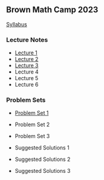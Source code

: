 Brown Math Camp 2023
--------------------

[Syllabus](out/syllabus/Math%20Camp%202023%20Syllabus.pdf)

### Lecture Notes

- [Lecture 1](out/lectures/Math%20Camp%202023%20Lecture%201%20-%20Proofs,%20Metric%20Spaces,%20Topology.pdf)
- [Lecture 2](out/lectures/Math%20Camp%202023%20Lecture%202%20-%20Sequences,%20Continuity.pdf)
- [Lecture 3](out/lectures/Math%20Camp%202023%20Lecture%203%20-%20Correspondences,%20Compactness,%20EVT.pdf)
- Lecture 4
- Lecture 5
- Lecture 6

### Problem Sets

- [Problem Set 1](out/homework/Math%20Camp%202023%20Problem%20Set%201.pdf)
- Problem Set 2
- Problem Set 3

- Suggested Solutions 1
- Suggested Solutions 2
- Suggested Solutions 3

<!--
To deploy with mkdocs; run `mkdocs gh-deploy`

- [Lecture 4](out/lectures/Math%20Camp%202023%20Lecture%204%20-%20Differentiation,%20IFT,%20Unconstrained%20Optimization.pdf)
- [Lecture 5](out/lectures/Math%20Camp%202023%20Lecture%205%20-%20Constrained%20Optimization,%20{{velope%20Theorem,%20Integration.pdf)
- [Lecture 6](out/lectures/Math%20Camp%202023%20Lecture%206%20-%20Linear%20Algebra,%20ODE.pdf)

- [Problem Set 2](out/homework/Math%20Camp%202023%20Problem%20Set%202.pdf)
- [Problem Set 3](out/homework/Math%20Camp%202023%20Problem%20Set%203.pdf)

- [Suggested Solutions 1](out/homework/Math%20Camp%202023%20Suggested%20Solutions%201.pdf)
- [Suggested Solutions 2](out/homework/Math%20Camp%202023%20Suggested%20Solutions%202.pdf)
- [Suggested Solutions 3](out/homework/Math%20Camp%202023%20Suggested%20Solutions%203.pdf)
-->
